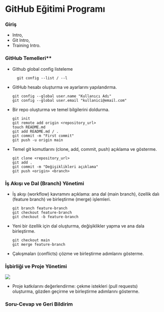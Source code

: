 # **GitHub Eğitimi Programı**

### **Giriş**
-   Intro,
-   Git Intro,
-   Training Intro.

### GitHub Temelleri**



- Github global config listeleme

        git config --list / --l

-   GitHub hesabı oluşturma ve ayarlarını yapılandırma.

        git config --global user.name "Kullanıcı Adı"
        git config --global user.email "kullanici@email.com"

-   Bir repo oluşturma ve temel bilgilerini doldurma.

	    git init 
        git remote add origin <repository_url>
        touch README.md
        git add README.md / .
        git commit -m "First commit"
        git push -u origin main

-   Temel git komutlarını (clone, add, commit, push) açıklama ve gösterme.

        git clone <repository_url>
        git add .
        git commit -m "Değişiklikleri açıklama"
        git push <origin> <branch>

### İş Akışı ve Dal (Branch) Yönetimi

-   İş akışı (workflow) kavramını açıklama: ana dal (main branch), özellik dalı (feature branch) ve birleştirme (merge) işlemleri.

        git branch feature-branch
        git checkout feature-branch
        git checkout -b feature-branch

-   Yeni bir özellik için dal oluşturma, değişiklikler yapma ve ana dala birleştirme.

        git checkout main
        git merge feature-branch

-   Çakışmaları (conflicts) çözme ve birleştirme adımlarını gösterme.

### İşbirliği ve Proje Yönetimi

![](https://miro.medium.com/v2/resize:fit:1400/format:webp/1*dRtIbjRK64BCbXzT7f_rPw.png)

-   Proje katkılarını değerlendirme: çekme istekleri (pull requests) oluşturma, gözden geçirme ve birleştirme adımlarını gösterme.

### Soru-Cevap ve Geri Bildirim
